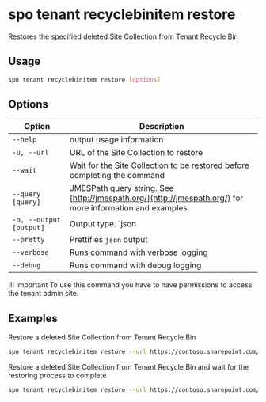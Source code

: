 # spo tenant recyclebinitem restore

Restores the specified deleted Site Collection from Tenant Recycle Bin

## Usage

```sh
spo tenant recyclebinitem restore [options]
```

## Options

Option|Description
------|-----------
`--help`|output usage information
`-u, --url`|URL of the Site Collection to restore
`--wait`|Wait for the Site Collection to be restored before completing the command
`--query [query]`|JMESPath query string. See [http://jmespath.org/](http://jmespath.org/) for more information and examples
`-o, --output [output]`|Output type. `json|text`. Default `text`
`--pretty`|Prettifies `json` output
`--verbose`|Runs command with verbose logging
`--debug`|Runs command with debug logging

!!! important
    To use this command you have to have permissions to access the tenant admin site.

## Examples

Restore a deleted Site Collection from Tenant Recycle Bin

```sh
spo tenant recyclebinitem restore --url https://contoso.sharepoint.com/sites/team
```

Restore a deleted Site Collection from Tenant Recycle Bin and wait for the restoring process to complete

```sh
spo tenant recyclebinitem restore --url https://contoso.sharepoint.com/sites/team --wait
```
